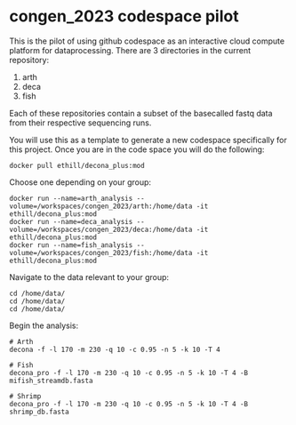 # congen_2023 codespace pilot

This is the pilot of using github codespace as an interactive cloud compute platform for dataprocessing.
There are 3 directories in the current repository:
1) arth
2) deca
3) fish

Each of these repositories contain a subset of the basecalled fastq data from their respective sequencing runs. 

You will use this as a template to generate a new codespace specifically for this project.
Once you are in the code space you will do the following:
```
docker pull ethill/decona_plus:mod
```

Choose one depending on your group:
```
docker run --name=arth_analysis --volume=/workspaces/congen_2023/arth:/home/data -it ethill/decona_plus:mod
docker run --name=deca_analysis --volume=/workspaces/congen_2023/deca:/home/data -it ethill/decona_plus:mod
docker run --name=fish_analysis --volume=/workspaces/congen_2023/fish:/home/data -it ethill/decona_plus:mod
```

Navigate to the data relevant to your group:
```
cd /home/data/
cd /home/data/
cd /home/data/
```

Begin the analysis:
```
# Arth
decona -f -l 170 -m 230 -q 10 -c 0.95 -n 5 -k 10 -T 4

# Fish
decona_pro -f -l 170 -m 230 -q 10 -c 0.95 -n 5 -k 10 -T 4 -B mifish_streamdb.fasta

# Shrimp
decona_pro -f -l 170 -m 230 -q 10 -c 0.95 -n 5 -k 10 -T 4 -B shrimp_db.fasta
```
